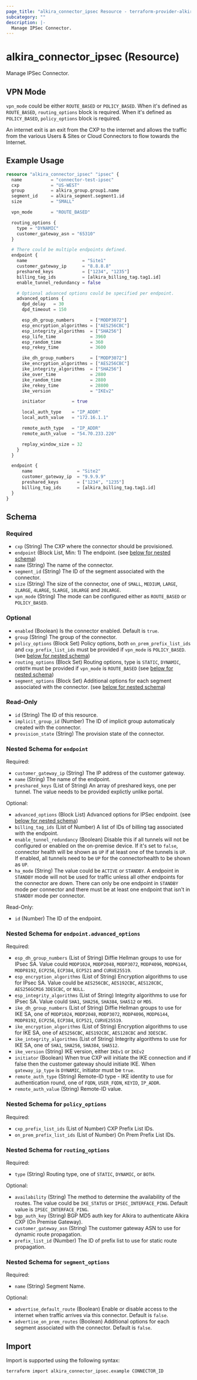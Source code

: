 ```yaml
---
page_title: "alkira_connector_ipsec Resource - terraform-provider-alkira"
subcategory: ""
description: |-
  Manage IPSec Connector.
---
```


# alkira_connector_ipsec (Resource)

Manage IPSec Connector.


## VPN Mode

`vpn_mode` could be either `ROUTE_BASED` or `POLICY_BASED`. When it's
defined as `ROUTE_BASED`, `routing_options` block is required. When
it's defined as `POLICY_BASED`, `policy_options` block is required.

An internet exit is an exit from the CXP to the internet and allows
the traffic from the various Users & Sites or Cloud Connectors to flow
towards the Internet.

## Example Usage

```terraform
resource "alkira_connector_ipsec" "ipsec" {
  name           = "connector-test-ipsec"
  cxp            = "US-WEST"
  group          = alkira_group.group1.name
  segment_id     = alkira_segment.segment1.id
  size           = "SMALL"

  vpn_mode       = "ROUTE_BASED"

  routing_options {
    type = "DYNAMIC"
    customer_gateway_asn = "65310"
  }

  # There could be multiple endpoints defined.
  endpoint {
    name                     = "Site1"
    customer_gateway_ip      = "8.8.8.8"
    preshared_keys           = ["1234", "1235"]
    billing_tag_ids          = [alkira_billing_tag.tag1.id]
    enable_tunnel_redundancy = false

    # Optional advanced options could be specified per endpoint.
    advanced_options {
      dpd_delay   = 30
      dpd_timeout = 150

      esp_dh_group_numbers      = ["MODP3072"]
      esp_encryption_algorithms = ["AES256CBC"]
      esp_integrity_algorithms  = ["SHA256"]
      esp_life_time             = 3960
      esp_random_time           = 360
      esp_rekey_time            = 3600

      ike_dh_group_numbers      = ["MODP3072"]
      ike_encryption_algorithms = ["AES256CBC"]
      ike_integrity_algorithms  = ["SHA256"]
      ike_over_time             = 2880
      ike_random_time           = 2880
      ike_rekey_time            = 28800
      ike_version               = "IKEv2"

      initiator          = true

      local_auth_type    = "IP_ADDR"
      local_auth_value   = "172.16.1.1"

      remote_auth_type   = "IP_ADDR"
      remote_auth_value  = "54.70.233.220"

      replay_window_size = 32
    }
  }

  endpoint {
      name                 = "Site2"
      customer_gateway_ip  = "9.9.9.9"
      preshared_keys       = ["1234", "1235"]
      billing_tag_ids      = [alkira_billing_tag.tag1.id]
  }
}
```

<!-- schema generated by tfplugindocs -->
## Schema

### Required

- `cxp` (String) The CXP where the connector should be provisioned.
- `endpoint` (Block List, Min: 1) The endpoint. (see [below for nested schema](#nestedblock--endpoint))
- `name` (String) The name of the connector.
- `segment_id` (String) The ID of the segment associated with the connector.
- `size` (String) The size of the connector, one of `SMALL`, `MEDIUM`, `LARGE`, `2LARGE`, `4LARGE`, `5LARGE`, `10LARGE` and `20LARGE`.
- `vpn_mode` (String) The mode can be configured either as `ROUTE_BASED` or `POLICY_BASED`.

### Optional

- `enabled` (Boolean) Is the connector enabled. Default is `true`.
- `group` (String) The group of the connector.
- `policy_options` (Block Set) Policy options, both `on_prem_prefix_list_ids` and `cxp_prefix_list_ids` must be provided if `vpn_mode` is `POLICY_BASED`. (see [below for nested schema](#nestedblock--policy_options))
- `routing_options` (Block Set) Routing options, type is `STATIC`, `DYNAMIC`, or`BOTH` must be provided if `vpn_mode` is `ROUTE_BASED` (see [below for nested schema](#nestedblock--routing_options))
- `segment_options` (Block Set) Additional options for each segment associated with the connector. (see [below for nested schema](#nestedblock--segment_options))

### Read-Only

- `id` (String) The ID of this resource.
- `implicit_group_id` (Number) The ID of implicit group automaticaly created with the connector.
- `provision_state` (String) The provision state of the connector.

<a id="nestedblock--endpoint"></a>
### Nested Schema for `endpoint`

Required:

- `customer_gateway_ip` (String) The IP address of the customer gateway.
- `name` (String) The name of the endpoint.
- `preshared_keys` (List of String) An array of preshared keys, one per tunnel. The value needs to be provided explictly unlike portal.

Optional:

- `advanced_options` (Block List) Advanced options for IPSec endpoint. (see [below for nested schema](#nestedblock--endpoint--advanced_options))
- `billing_tag_ids` (List of Number) A list of IDs of billing tag associated with the endpoint.
- `enable_tunnel_redundancy` (Boolean) Disable this if all tunnels will not be configured or enabled on the on-premise device. If it's set to `false`, connector health will be shown as `UP` if at least one of the tunnels is `UP`. If enabled, all tunnels need to be `UP` for the connectorhealth to be shown as `UP`.
- `ha_mode` (String) The value could be `ACTIVE` or `STANDBY`. A endpoint in `STANDBY` mode will not be used for traffic unless all other endpoints for the connector are down. There can only be one endpoint in `STANDBY` mode per connector and there must be at least one endpoint that isn't in `STANDBY` mode per connector.

Read-Only:

- `id` (Number) The ID of the endpoint.

<a id="nestedblock--endpoint--advanced_options"></a>
### Nested Schema for `endpoint.advanced_options`

Required:

- `esp_dh_group_numbers` (List of String) Diffie Hellman groups to use for IPsec SA. Value could `MODP1024`, `MODP2048`, `MODP3072`, `MODP4096`, `MODP6144`, `MODP8192`, `ECP256`, `ECP384`, `ECP521` and `CURVE25519`.
- `esp_encryption_algorithms` (List of String) Encryption algorithms to use for IPsec SA. Value could be `AES256CBC`, `AES192CBC`, `AES128CBC`, `AES256GCM16` `3DESCBC`, or `NULL`.
- `esp_integrity_algorithms` (List of String) Integrity algorithms to use for IPsec SA. Value could `SHA1`, `SHA256`, `SHA384`, `SHA512` or `MD5`.
- `ike_dh_group_numbers` (List of String) Diffie Hellman groups to use for IKE SA, one of `MODP1024`, `MODP2048`, `MODP3072`, `MODP4096`, `MODP6144`, `MODP8192`, `ECP256`, `ECP384`, `ECP521`, `CURVE25519`.
- `ike_encryption_algorithms` (List of String) Encryption algorithms to use for IKE SA, one of `AES256CBC`, `AES192CBC`, `AES128CBC` and `3DESCBC`.
- `ike_integrity_algorithms` (List of String) Integrity algorithms to use for IKE SA, one of `SHA1`, `SHA256`, `SHA384`, `SHA512`.
- `ike_version` (String) IKE version, either `IKEv1` or `IKEv2`
- `initiator` (Boolean) When true CXP will initiate the IKE connection and if false then the customer gateway should initiate IKE. When `gateway_ip_type` is `DYNAMIC`, initiator must be `true`.
- `remote_auth_type` (String) Remote-ID type - IKE identity to use for authentication round, one of `FQDN`, `USER_FQDN`, `KEYID`, `IP_ADDR`.
- `remote_auth_value` (String) Remote-ID value.



<a id="nestedblock--policy_options"></a>
### Nested Schema for `policy_options`

Required:

- `cxp_prefix_list_ids` (List of Number) CXP Prefix List IDs.
- `on_prem_prefix_list_ids` (List of Number) On Prem Prefix List IDs.


<a id="nestedblock--routing_options"></a>
### Nested Schema for `routing_options`

Required:

- `type` (String) Routing type, one of `STATIC`, `DYNAMIC`, or `BOTH`.

Optional:

- `availability` (String) The method to determine the availability of the routes. The value could be `IKE_STATUS` or `IPSEC_INTERFACE_PING`. Default value is `IPSEC_INTERFACE_PING`.
- `bgp_auth_key` (String) BGP MD5 auth key for Alkira to authenticate Alkira CXP (On Premise Gateway).
- `customer_gateway_asn` (String) The customer gateway ASN to use for dynamic route propagation.
- `prefix_list_id` (Number) The ID of prefix list to use for static route propagation.


<a id="nestedblock--segment_options"></a>
### Nested Schema for `segment_options`

Required:

- `name` (String) Segment Name.

Optional:

- `advertise_default_route` (Boolean) Enable or disable access to the internet when traffic arrives via this connector. Default is `false`.
- `advertise_on_prem_routes` (Boolean) Additional options for each segment associated with the connector. Default is `false`.

## Import

Import is supported using the following syntax:

```shell
terraform import alkira_connector_ipsec.example CONNECTOR_ID
```
